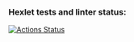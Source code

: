 ### Hexlet tests and linter status:
[![Actions Status](https://github.com/SergeyManaenkov/frontend-project-lvl1/workflows/hexlet-check/badge.svg)](https://github.com/SergeyManaenkov/frontend-project-lvl1/actions)